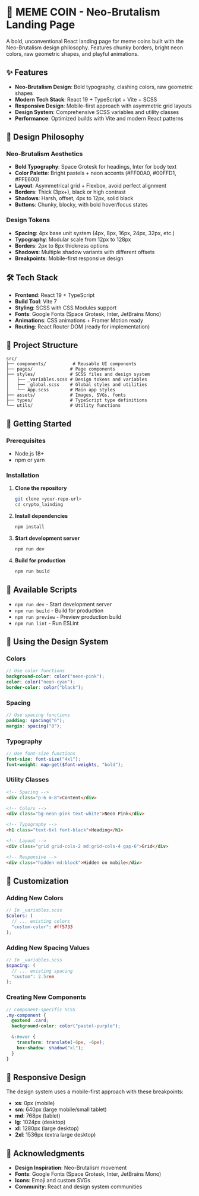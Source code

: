 # 🚀 MEME COIN - Neo-Brutalism Landing Page

A bold, unconventional React landing page for meme coins built with the Neo-Brutalism design philosophy. Features chunky borders, bright neon colors, raw geometric shapes, and playful animations.

## ✨ Features

- **Neo-Brutalism Design**: Bold typography, clashing colors, raw geometric shapes
- **Modern Tech Stack**: React 19 + TypeScript + Vite + SCSS
- **Responsive Design**: Mobile-first approach with asymmetric grid layouts
- **Design System**: Comprehensive SCSS variables and utility classes
- **Performance**: Optimized builds with Vite and modern React patterns

## 🎨 Design Philosophy

### Neo-Brutalism Aesthetics

- **Bold Typography**: Space Grotesk for headings, Inter for body text
- **Color Palette**: Bright pastels + neon accents (#FF00A0, #00FFD1, #FFE600)
- **Layout**: Asymmetrical grid + Flexbox, avoid perfect alignment
- **Borders**: Thick (3px+), black or high contrast
- **Shadows**: Harsh, offset, 4px to 12px, solid black
- **Buttons**: Chunky, blocky, with bold hover/focus states

### Design Tokens

- **Spacing**: 4px base unit system (4px, 8px, 16px, 24px, 32px, etc.)
- **Typography**: Modular scale from 12px to 128px
- **Borders**: 2px to 8px thickness options
- **Shadows**: Multiple shadow variants with different offsets
- **Breakpoints**: Mobile-first responsive design

## 🛠️ Tech Stack

- **Frontend**: React 19 + TypeScript
- **Build Tool**: Vite 7
- **Styling**: SCSS with CSS Modules support
- **Fonts**: Google Fonts (Space Grotesk, Inter, JetBrains Mono)
- **Animations**: CSS animations + Framer Motion ready
- **Routing**: React Router DOM (ready for implementation)

## 📁 Project Structure

```
src/
├── components/          # Reusable UI components
├── pages/              # Page components
├── styles/             # SCSS files and design system
│   ├── _variables.scss # Design tokens and variables
│   ├── _global.scss    # Global styles and utilities
│   └── App.scss        # Main app styles
├── assets/             # Images, SVGs, fonts
├── types/              # TypeScript type definitions
└── utils/              # Utility functions
```

## 🚀 Getting Started

### Prerequisites

- Node.js 18+
- npm or yarn

### Installation

1. **Clone the repository**

   ```bash
   git clone <your-repo-url>
   cd crypto_lainding
   ```

2. **Install dependencies**

   ```bash
   npm install
   ```

3. **Start development server**

   ```bash
   npm run dev
   ```

4. **Build for production**
   ```bash
   npm run build
   ```

## 🎯 Available Scripts

- `npm run dev` - Start development server
- `npm run build` - Build for production
- `npm run preview` - Preview production build
- `npm run lint` - Run ESLint

## 🎨 Using the Design System

### Colors

```scss
// Use color functions
background-color: color("neon-pink");
color: color("neon-cyan");
border-color: color("black");
```

### Spacing

```scss
// Use spacing functions
padding: spacing("6");
margin: spacing("8");
```

### Typography

```scss
// Use font-size functions
font-size: font-size("4xl");
font-weight: map-get($font-weights, "bold");
```

### Utility Classes

```html
<!-- Spacing -->
<div class="p-6 m-8">Content</div>

<!-- Colors -->
<div class="bg-neon-pink text-white">Neon Pink</div>

<!-- Typography -->
<h1 class="text-6xl font-black">Heading</h1>

<!-- Layout -->
<div class="grid grid-cols-2 md:grid-cols-4 gap-6">Grid</div>

<!-- Responsive -->
<div class="hidden md:block">Hidden on mobile</div>
```

## 🔧 Customization

### Adding New Colors

```scss
// In _variables.scss
$colors: (
  // ... existing colors
  "custom-color": #ff5733
);
```

### Adding New Spacing Values

```scss
// In _variables.scss
$spacing: (
  // ... existing spacing
  "custom": 2.5rem
);
```

### Creating New Components

```scss
// Component-specific SCSS
.my-component {
  @extend .card;
  background-color: color("pastel-purple");

  &:hover {
    transform: translate(-6px, -6px);
    box-shadow: shadow("xl");
  }
}
```

## 📱 Responsive Design

The design system uses a mobile-first approach with these breakpoints:

- **xs**: 0px (mobile)
- **sm**: 640px (large mobile/small tablet)
- **md**: 768px (tablet)
- **lg**: 1024px (desktop)
- **xl**: 1280px (large desktop)
- **2xl**: 1536px (extra large desktop)

## 🙏 Acknowledgments

- **Design Inspiration**: Neo-Brutalism movement
- **Fonts**: Google Fonts (Space Grotesk, Inter, JetBrains Mono)
- **Icons**: Emoji and custom SVGs
- **Community**: React and design system communities
